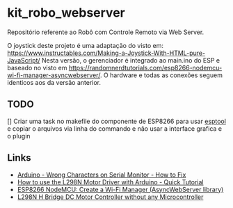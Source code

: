 # kit_robo_webserver
Repositório referente ao Robô com Controle Remoto via Web Server.

O joystick deste projeto é uma adaptação do visto em: https://www.instructables.com/Making-a-Joystick-With-HTML-pure-JavaScript/
Nesta versão, o gerenciador é integrado ao main.ino do ESP e baseado no visto em https://randomnerdtutorials.com/esp8266-nodemcu-wi-fi-manager-asyncwebserver/.
O hardware e todas as conexões seguem identicos aos da versão anterior.

## TODO
[] Criar uma task no makefile do componente de ESP8266 para usar [esptool](://github.com/espressif/esptool) e copiar o arquivos via linha do commando e não usar a interface grafica e o plugin

## Links
* [Arduino - Wrong Characters on Serial Monitor - How to Fix](https://www.youtube.com/watch?v=4Z8f5MyS_EY)
* [How to use the L298N Motor Driver with Arduino - Quick Tutorial](https://www.youtube.com/watch?v=E2sTbpFsvXI)
* [ESP8266 NodeMCU: Create a Wi-Fi Manager (AsyncWebServer library)](https://randomnerdtutorials.com/esp8266-nodemcu-wi-fi-manager-asyncwebserver/)
* [L298N H Bridge DC Motor Controller without any Microcontroller](https://www.youtube.com/watch?v=0FCA6n-8AXE)

